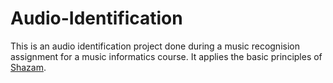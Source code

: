 # Audio-Identification
This is an audio identification project done during a music recognision assignment for a music informatics course. It applies the basic principles of [Shazam](https://www.shazam.com/).
